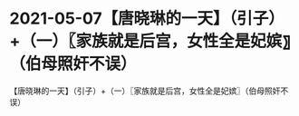 # 2021-05-07【唐晓琳的一天】（引子）+（一）〖家族就是后宫，女性全是妃嫔〗（伯母照奸不误）



【唐晓琳的一天】（引子）+（一）〖家族就是后宫，女性全是妃嫔〗（伯母照奸不误）






